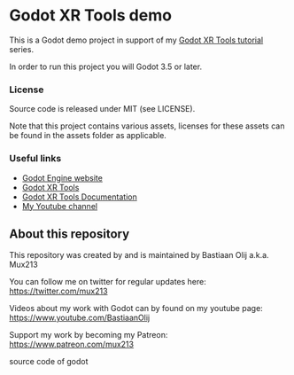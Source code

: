 # Godot XR Tools demo

This is a Godot demo project in support of my [Godot XR Tools tutorial](https://youtube.com/playlist?list=PLe63S5Eft1KYUzXU_h4tCAyIeRCL90QgF) series.

In order to run this project you will Godot 3.5 or later.

### License

Source code is released under MIT (see LICENSE).

Note that this project contains various assets, licenses for these assets can be found in the assets folder as applicable.

### Useful links

 - [Godot Engine website](https://godotengine.org)
 - [Godot XR Tools](https://github.com/GodotVR/godot-xr-tools)
 - [Godot XR Tools Documentation](https://godotvr.github.io/godot-xr-tools/)
 - [My Youtube channel](https://www.youtube.com/BastiaanOlij)

About this repository
---------------------
This repository was created by and is maintained by Bastiaan Olij a.k.a. Mux213

You can follow me on twitter for regular updates here:
https://twitter.com/mux213

Videos about my work with Godot can by found on my youtube page:
https://www.youtube.com/BastiaanOlij

Support my work by becoming my Patreon:
https://www.patreon.com/mux213

source code of godot
